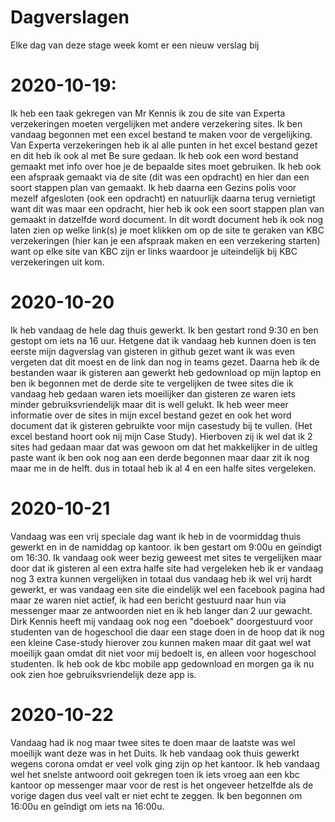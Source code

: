 # Dagverslagen
Elke dag van deze stage week komt er een nieuw verslag bij
# 2020-10-19:
Ik heb een taak gekregen van Mr Kennis ik zou de site van Experta verzekeringen moeten vergelijken met andere verzekering sites.
Ik ben vandaag begonnen met een excel bestand te maken voor de vergelijking. Van Experta verzekeringen heb ik al alle punten in het excel bestand gezet en dit heb ik ook al met Be sure gedaan.
Ik heb ook een word bestand gemaakt met info over hoe je de bepaalde sites moet gebruiken. Ik heb ook een afspraak gemaakt via de site (dit was een opdracht) en hier dan een soort stappen plan van gemaakt. Ik heb daarna een Gezins polis voor mezelf afgesloten (ook een opdracht) en natuurlijk daarna terug vernietigt want dit was maar een opdracht, hier heb ik ook een soort stappen plan van gemaakt in datzelfde word document. In dit wordt document heb ik ook nog laten zien op welke link(s) je moet klikken om op de site te geraken van KBC verzekeringen (hier kan je een afspraak maken en een verzekering starten) want op elke site van KBC zijn er links waardoor je uiteindelijk bij KBC verzekeringen uit kom.


# 2020-10-20
Ik heb vandaag de hele dag thuis gewerkt.
Ik ben gestart rond 9:30 en ben gestopt om iets na 16 uur.
Hetgene dat ik vandaag heb kunnen doen is ten eerste mijn dagverslag van gisteren in github gezet want ik was even vergeten dat dit moest en de link dan nog in teams gezet.
Daarna heb ik de bestanden waar ik gisteren aan gewerkt heb gedownload op mijn laptop en ben ik begonnen met de derde site te vergelijken de twee sites die ik vandaag heb gedaan waren iets moeilijker dan gisteren ze waren iets minder gebruiksvriendelijk maar dit is well gelukt. Ik heb weer meer informatie over de sites in mijn excel bestand gezet en ook het word document dat ik gisteren gebruikte voor mijn casestudy bij te vullen. (Het excel bestand hoort ook nij mijn Case Study). 
Hierboven zij ik wel dat ik 2 sites had gedaan maar dat was gewoon om dat het makkelijker in de uitleg paste want ik ben ook nog aan een derde begonnen maar daar zit ik nog maar me in de helft. dus in totaal heb ik al 4 en een halfe sites vergeleken.


# 2020-10-21
Vandaag was een vrij speciale dag want ik heb in de voormiddag thuis gewerkt en in de namiddag op kantoor.
ik ben gestart om 9:00u en geïndigt om 16:30. 
Ik vandaag ook weer bezig geweest met sites te vergelijken maar door dat ik gisteren al een extra halfe site had vergeleken heb ik er vandaag nog 3 extra kunnen vergelijken in totaal dus vandaag heb ik wel vrij hardt gewerkt, er was vandaag een site die eindelijk wel een facebook pagina had maar ze waren niet actief, ik had een bericht gestuurd naar hun via messenger maar ze antwoorden niet en ik heb langer dan 2 uur gewacht.
Dirk Kennis heeft mij vandaag ook nog een "doeboek" doorgestuurd voor studenten van de hogeschool die daar een stage doen in de hoop dat ik nog een kleine Case-study hierover zou kunnen maken maar dit gaat wel wat moeilijk gaan omdat dit niet voor mij bedoelt is, en alleen voor hogeschool studenten. Ik heb ook de kbc mobile app gedownload en morgen ga ik nu ook zien hoe gebruiksvriendelijk deze app is.

# 2020-10-22
Vandaag had ik nog maar twee sites te doen maar de laatste was wel moeilijk want deze was in het Duits.
Ik heb vandaag ook thuis gewerkt wegens corona omdat er veel volk ging zijn op het kantoor.
Ik heb vandaag wel het snelste antwoord ooit gekregen toen ik iets vroeg aan een kbc kantoor op messenger maar voor de rest is het ongeveer hetzelfde als de vorige dagen dus veel valt er niet echt te zeggen.
Ik ben begonnen om 16:00u en geîndigt om iets na 16:00u.
